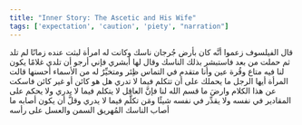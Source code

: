 ```yaml
---
title: "Inner Story: The Ascetic and His Wife"
tags: ['expectation', 'caution', 'piety', "narration"]
---
```


 قال الفيلسوف زعموا أنَّه كان بأرض جُرجان ناسك وكانت له امرأة لبثت عنده زمانًا لم تلد ثم حملت من بعد فاستبشر بذلك الناسك وقال لها أبشري فإني أرجو أن تلدي غلامًا يكون لنا فيه متاع وقُرة عين وأنا متقدم في التماس ظِئر ومتخيِّرٌ له من الأسماء أحسنها
قالت المرأة أيها الرجل ما يحملك على أن تتكلم فيما لا تدري هل هو كائن أو غير كائن فاسكت عن هذا الكلام وارضَ ما قسم الله لنا فإنَّ العاقل لا يتكلم فيما لا يدري ولا يحكم على المقادير في نفسه ولا يقدِّر في نفسه شيئًا ومَن تكلَّم فيما لا يدري  وقلَّ أن يكون  أصابه ما أصاب الناسك المُهريق السمن والعسل على رأسه
